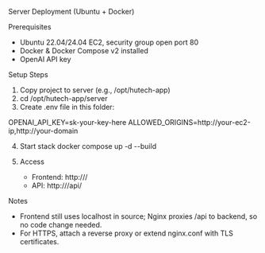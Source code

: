 Server Deployment (Ubuntu + Docker)

Prerequisites
- Ubuntu 22.04/24.04 EC2, security group open port 80
- Docker & Docker Compose v2 installed
- OpenAI API key

Setup Steps
1) Copy project to server (e.g., /opt/hutech-app)
2) cd /opt/hutech-app/server
3) Create .env file in this folder:

OPENAI_API_KEY=sk-your-key-here
ALLOWED_ORIGINS=http://your-ec2-ip,http://your-domain

4) Start stack
   docker compose up -d --build

5) Access
   - Frontend: http://<EC2-IP>/
   - API: http://<EC2-IP>/api/

Notes
- Frontend still uses localhost in source; Nginx proxies /api to backend, so no code change needed.
- For HTTPS, attach a reverse proxy or extend nginx.conf with TLS certificates.


